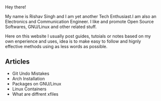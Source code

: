 Hey there!

My name is Rishav Singh and I am yet another Tech Enthusiast.I am also an Electronics and Communication Engineer. I like and promote Open Source Softwares, GNU/Linux and other related stuff.

Here on this website I usually post guides, tutoials or notes based on my own enperience and uses, idea is to make easy to follow and hignly effective methods using as less words as possible.

## Articles

- Git Undo Mistakes
- Arch Installation
- Packages on GNU/Linux
- Linux Containers
- What are diffrent xfiles

